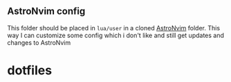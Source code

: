 ## AstroNvim config

This folder should be placed in `lua/user` in a cloned [AstroNvim](https://github.com/AstroNvim/AstroNvim) folder. This way I can customize some config which i don't like and still get updates and changes to AstroNvim
# dotfiles
